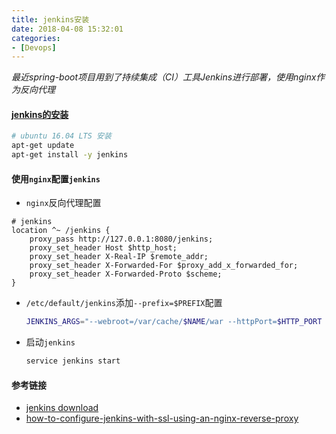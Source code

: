 ```yaml
---
title: jenkins安装
date: 2018-04-08 15:32:01
categories: 
- [Devops]
---
```


*最近spring-boot项目用到了持续集成（CI）工具Jenkins进行部署，使用nginx作为反向代理*

#### [jenkins的安装](https://jenkins.io/download/)

```bash
# ubuntu 16.04 LTS 安装
apt-get update
apt-get install -y jenkins
```
#### 使用`nginx`配置`jenkins`

- `nginx`反向代理配置

```nginx
# jenkins
location ^~ /jenkins {
    proxy_pass http://127.0.0.1:8080/jenkins;
    proxy_set_header Host $http_host;
    proxy_set_header X-Real-IP $remote_addr;
    proxy_set_header X-Forwarded-For $proxy_add_x_forwarded_for;
    proxy_set_header X-Forwarded-Proto $scheme;
}
```

- `/etc/default/jenkins`添加`--prefix=$PREFIX`配置

  ```bash
  JENKINS_ARGS="--webroot=/var/cache/$NAME/war --httpPort=$HTTP_PORT --prefix=$PREFIX"
  ```

- 启动`jenkins`

  ```bash
  service jenkins start
  ```

#### 参考链接

- [jenkins download](https://jenkins.io/download/)
- [how-to-configure-jenkins-with-ssl-using-an-nginx-reverse-proxy](https://www.digitalocean.com/community/tutorials/how-to-configure-jenkins-with-ssl-using-an-nginx-reverse-proxy)